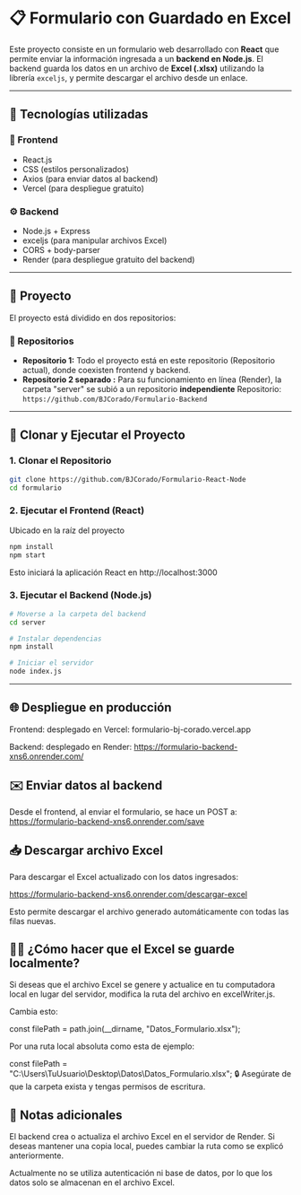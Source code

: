 # 📋 Formulario con Guardado en Excel

Este proyecto consiste en un formulario web desarrollado con **React** que permite enviar la información ingresada a un **backend en Node.js**. El backend guarda los datos en un archivo de **Excel (.xlsx)** utilizando la librería `exceljs`, y permite descargar el archivo desde un enlace.

---

## 🚀 Tecnologías utilizadas

### 🧩 Frontend
- React.js
- CSS (estilos personalizados)
- Axios (para enviar datos al backend)
- Vercel (para despliegue gratuito)

### ⚙️ Backend
- Node.js + Express
- exceljs (para manipular archivos Excel)
- CORS + body-parser
- Render (para despliegue gratuito del backend)

---

## 📁 Proyecto

El proyecto está dividido en dos repositorios:

### 🔀 Repositorios

- **Repositorio 1:** Todo el proyecto está en este repositorio (Repositorio actual), donde coexisten frontend y backend.
- **Repositorio 2 separado :** Para su funcionamiento en línea (Render), la carpeta "server" se subió a un repositorio **independiente** Repositorio: `https://github.com/BJCorado/Formulario-Backend`



---

## 🚀 Clonar y Ejecutar el Proyecto

### 1. Clonar el Repositorio

```bash
git clone https://github.com/BJCorado/Formulario-React-Node
cd formulario
```
### 2. Ejecutar el Frontend (React)

Ubicado en la raíz del proyecto
```bash
npm install
npm start
```
Esto iniciará la aplicación React en http://localhost:3000

### 3. Ejecutar el Backend (Node.js)
```bash
# Moverse a la carpeta del backend
cd server

# Instalar dependencias
npm install

# Iniciar el servidor
node index.js
```
---
## 🌐 Despliegue en producción

Frontend: desplegado en Vercel: formulario-bj-corado.vercel.app

Backend: desplegado en Render: https://formulario-backend-xns6.onrender.com/

## ✉️ Enviar datos al backend
Desde el frontend, al enviar el formulario, se hace un POST a: https://formulario-backend-xns6.onrender.com/save

## 📥 Descargar archivo Excel
Para descargar el Excel actualizado con los datos ingresados:

https://formulario-backend-xns6.onrender.com/descargar-excel

Esto permite descargar el archivo generado automáticamente con todas las filas nuevas.

## 🧑‍💻 ¿Cómo hacer que el Excel se guarde localmente?
Si deseas que el archivo Excel se genere y actualice en tu computadora local en lugar del servidor, modifica la ruta del archivo en excelWriter.js.

Cambia esto:

const filePath = path.join(__dirname, "Datos_Formulario.xlsx");

Por una ruta local absoluta como esta de ejemplo:

const filePath = "C:\\Users\\TuUsuario\\Desktop\\Datos\\Datos_Formulario.xlsx";
🔒 Asegúrate de que la carpeta exista y tengas permisos de escritura.

## 📝 Notas adicionales
El backend crea o actualiza el archivo Excel en el servidor de Render. Si deseas mantener una copia local, puedes cambiar la ruta como se explicó anteriormente.

Actualmente no se utiliza autenticación ni base de datos, por lo que los datos solo se almacenan en el archivo Excel.
